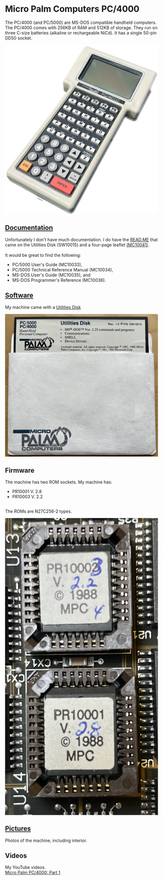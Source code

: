 # Micro Palm Computers PC/4000
The PC/4000 (and PC/5000) are MS-DOS compatible handheld computers.  The PC/4000 comes with 256KB of RAM and 512KB of storage.  They run on three C-size batteries (alkaline or rechargeable NiCd).  It has a single 50-pin DD50 socket.

![PC4000](/Pictures/Micro_Palm_PC4000.jpg)

## [Documentation](/Documentation)
Unfortunately I don't have much documentation.  I do have the [READ.ME](/Documents/README.txt) that came on the Utilities Disk (SW10015) and a four-page leaflet [(MC10041)](/Documents/MicroPalm_PC4000_Important_Information_MC10041.pdf).
<br> <br>
It would be great to find the following:<br>
- PC/5000 User's Guide (MC10033),
- PC/5000 Technical Reference Manual (MC10034),
- MS-DOS User's Guide (MC10035), and
- MS-DOS Programmer's Reference (MC10036).

## [Software](/Software)
My machine came with a [Utilities Disk](/Software/MicroPalm_Utilities_Disk_SW10015.zip)<br>

![Utilies Disk](/Software/MicroPalm_Utilities_Disk_SW10015.jpg)

## Firmware
The machine has two ROM sockets.  My machine has:
- PR10001 V. 2.8
- PR10003 V. 2.2
<br>
The ROMs are N27C256-2 types.<br>

![ROMs](/Pictures/Micro_Palm_ROMs1.jpg)

## [Pictures](/Pictures)
Photos of the machine, including interior.

## Videos
My YouTube videos.<br>
[Micro Palm PC/4000: Part 1](https://youtu.be/sYC32jD33a0)
